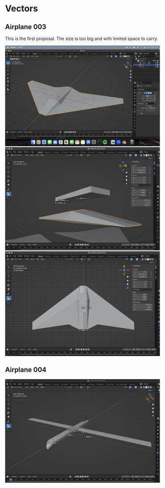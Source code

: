 # Vectors

## Airplane 003
This is the first proposal. The size is too big and with limited space to carry.

![ap 003](https://github.com/H3cth0r/LiftUp/blob/main/vectors/resources/Screenshot%202023-03-17%20at%2021.34.14.png?raw=true)
![ap 003](https://github.com/H3cth0r/LiftUp/blob/main/vectors/resources/Screenshot%202023-03-18%20at%201.08.07.png?raw=true)
![ap 003](https://github.com/H3cth0r/LiftUp/blob/main/vectors/resources/Screenshot%202023-03-18%20at%201.09.37.png?raw=true)


## Airplane 004
![ap 004](https://github.com/H3cth0r/LiftUp/blob/main/vectors/resources/Screenshot%202023-03-18%20at%202.07.50.png?raw=true)
